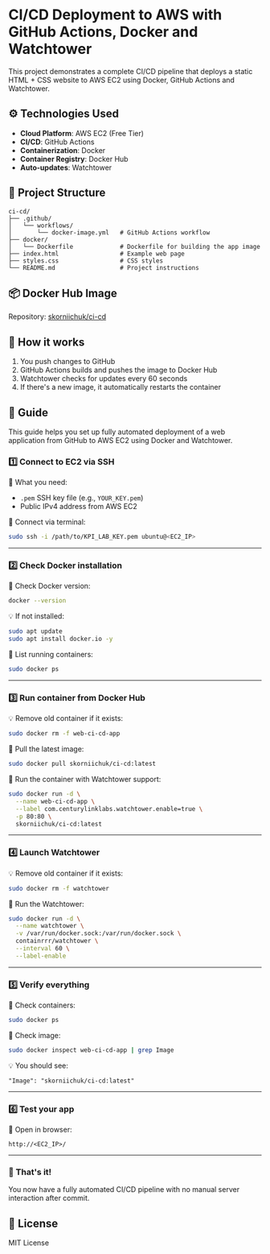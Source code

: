
# CI/CD Deployment to AWS with GitHub Actions, Docker and Watchtower

This project demonstrates a complete CI/CD pipeline that deploys a static HTML + CSS website to AWS EC2 using Docker, GitHub Actions and Watchtower.

## ⚙️ Technologies Used

- **Cloud Platform**: AWS EC2 (Free Tier)
- **CI/CD**: GitHub Actions
- **Containerization**: Docker
- **Container Registry**: Docker Hub
- **Auto-updates**: Watchtower

## 📁 Project Structure

```
ci-cd/
├── .github/
│   └── workflows/
│       └── docker-image.yml   # GitHub Actions workflow
├── docker/
│   └── Dockerfile             # Dockerfile for building the app image
├── index.html                 # Example web page
├── styles.css                 # CSS styles
└── README.md                  # Project instructions
```

## 📦 Docker Hub Image

Repository: [skorniichuk/ci-cd](https://hub.docker.com/r/skorniichuk/ci-cd)

## 💎 How it works

1. You push changes to GitHub
2. GitHub Actions builds and pushes the image to Docker Hub
3. Watchtower checks for updates every 60 seconds
4. If there's a new image, it automatically restarts the container

## 🚀 Guide

This guide helps you set up fully automated deployment of a web application from GitHub to AWS EC2 using Docker and Watchtower.


### 1️⃣ Connect to EC2 via SSH

🔹 What you need:

- `.pem` SSH key file (e.g., `YOUR_KEY.pem`)
- Public IPv4 address from AWS EC2

🔹 Connect via terminal:

```bash
sudo ssh -i /path/to/KPI_LAB_KEY.pem ubuntu@<EC2_IP>
```

---

### 2️⃣ Check Docker installation

🔹 Check Docker version:

```bash
docker --version
```

💡 If not installed:

```bash
sudo apt update
sudo apt install docker.io -y
```

🔹 List running containers:

```bash
sudo docker ps
```

---

### 3️⃣ Run container from Docker Hub

💡 Remove old container if it exists:

```bash
sudo docker rm -f web-ci-cd-app
```

🔹 Pull the latest image:

```bash
sudo docker pull skorniichuk/ci-cd:latest
```

🔹 Run the container with Watchtower support:

```bash
sudo docker run -d \
  --name web-ci-cd-app \
  --label com.centurylinklabs.watchtower.enable=true \
  -p 80:80 \
  skorniichuk/ci-cd:latest
```

---

### 4️⃣ Launch Watchtower

💡 Remove old container if it exists:

```bash
sudo docker rm -f watchtower
```

🔹 Run the Watchtower:

```bash
sudo docker run -d \
  --name watchtower \
  -v /var/run/docker.sock:/var/run/docker.sock \
  containrrr/watchtower \
  --interval 60 \
  --label-enable
```

---

### 5️⃣ Verify everything

🔹 Check containers:

```bash
sudo docker ps
```
🔹 Check image:

```bash
sudo docker inspect web-ci-cd-app | grep Image
```

💡 You should see:

```
"Image": "skorniichuk/ci-cd:latest"
```

---

### 6️⃣ Test your app

🔹 Open in browser:

```
http://<EC2_IP>/
```

---

### 🎉 That's it! 

You now have a fully automated CI/CD pipeline with no manual server interaction after commit.

## 📄 License

MIT License